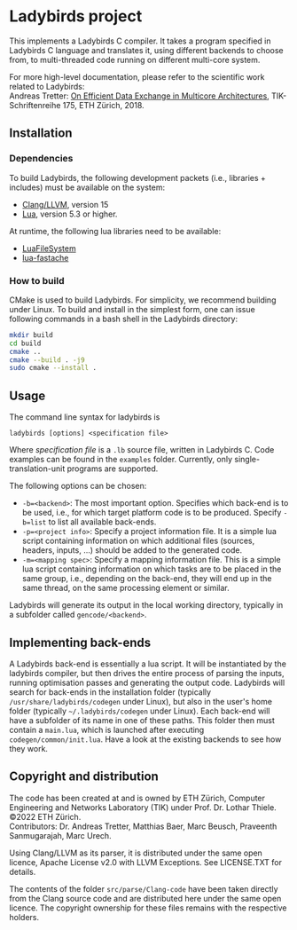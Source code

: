 # Ladybirds project

This implements a Ladybirds C compiler.
It takes a program specified in Ladybirds C language and translates it, using different backends to choose from,
to multi-threaded code running on different multi-core system.

For more high-level documentation, please refer to the scientific work related to Ladybirds:  
Andreas Tretter: [On Efficient Data Exchange in Multicore Architectures](https://doi.org/10.3929/ethz-b-000309314), 
TIK-Schriftenreihe 175, ETH Zürich, 2018.

## Installation

### Dependencies

To build Ladybirds, the following development packets (i.e., libraries + includes) must be available on the system:

  * [Clang/LLVM](https://Clang.llvm.org/), version 15
  * [Lua](https://www.lua.org/), version 5.3 or higher.


At runtime, the following lua libraries need to be available:

  * [LuaFileSystem](https://keplerproject.github.io/luafilesystem/)
  * [lua-fastache](https://github.com/aboutthedata/lua-fastache)

### How to build

CMake is used to build Ladybirds. For simplicity, we recommend building under Linux.
To build and install in the simplest form, one can issue following commands in a bash shell in the Ladybirds directory:

   ````bash
   mkdir build
   cd build
   cmake ..
   cmake --build . -j9
   sudo cmake --install .
   ````

## Usage

The command line syntax for ladybirds is  

    ladybirds [options] <specification file>

Where *specification file* is a `.lb` source file, written in Ladybirds C.
Code examples can be found in the `examples` folder.
Currently, only single-translation-unit programs are supported.

The following options can be chosen:

  * `-b=<backend>`: The most important option. Specifies which back-end is to be used, i.e.,
    for which target platform code is to be produced.
    Specify `-b=list` to list all available back-ends.
  * `-p=<project info>`: Specify a project information file.
    It is a simple lua script containing information on which additional files (sources, headers, inputs, ...)
    should be added to the generated code.
  * `-m=<mapping spec>`: Specify a mapping information file.
    This is a simple lua script containing information on which tasks are to be placed in the same group,
    i.e., depending on the back-end, they will end up in the same thread, on the same processing element or similar.

Ladybirds will generate its output in the local working directory, typically in a subfolder called `gencode/<backend>`.


## Implementing back-ends

A Ladybirds back-end is essentially a lua script. It will be instantiated by the ladybirds compiler,
but then drives the entire process of parsing the inputs, running optimisation passes and generating the output code.
Ladybirds will search for back-ends in the installation folder (typically `/usr/share/ladybirds/codegen` under Linux),
but also in the user's home folder (typically `~/.ladybirds/codegen` under Linux).
Each back-end will have a subfolder of its name in one of these paths. This folder then must contain a `main.lua`,
which is launched after executing `codegen/common/init.lua`. Have a look at the existing backends to see how they work.


## Copyright and distribution

The code has been created at and is owned by ETH Zürich,
Computer Engineering and Networks Laboratory (TIK) under Prof. Dr. Lothar Thiele.
©2022 ETH Zürich.  
Contributors: Dr. Andreas Tretter, Matthias Baer, Marc Beusch, Praveenth Sanmugarajah, Marc Urech.

Using Clang/LLVM as its parser, it is distributed under the same open licence, Apache License v2.0 with LLVM Exceptions.
See LICENSE.TXT for details.

The contents of the folder `src/parse/Clang-code` have been taken directly from the Clang source code
and are distributed here under the same open licence.
The copyright ownership for these files remains with the respective holders.
